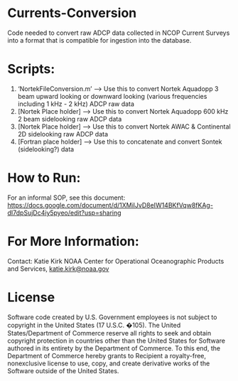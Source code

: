 # Currents-Conversion
Code needed to convert raw ADCP data collected in NCOP Current Surveys into a format that is compatible for ingestion into the database.

# Scripts:
1. ‘NortekFileConversion.m’ --> Use this to convert Nortek Aquadopp 3 beam upward looking or downward looking (various frequencies including 1 kHz - 2 kHz) ADCP raw data
3. [Nortek Place holder] --> Use this to convert Nortek Aquadopp 600 kHz 2 beam sidelooking raw ADCP data
4. [Nortek Place holder] --> Use this to convert Nortek AWAC & Continental 2D sidelooking raw ADCP data
5. [Fortran place holder] --> Use this to concatenate and convert Sontek (sidelooking?) data


# How to Run:
For an informal SOP, see this document: https://docs.google.com/document/d/1XMilJvD8eIW14BKfVqw8fKAg-dI7dpSujDc4iy5pyeo/edit?usp=sharing

# For More Information:
Contact: Katie Kirk NOAA Center for Operational Oceanographic Products and Services, katie.kirk@noaa.gov

# License
Software code created by U.S. Government employees is not subject to copyright in the United States (17 U.S.C. �105). The United States/Department of Commerce reserve all rights to seek and obtain copyright protection in countries other than the United States for Software authored in its entirety by the Department of Commerce. To this end, the Department of Commerce hereby grants to Recipient a royalty-free, nonexclusive license to use, copy, and create derivative works of the Software outside of the United States.
